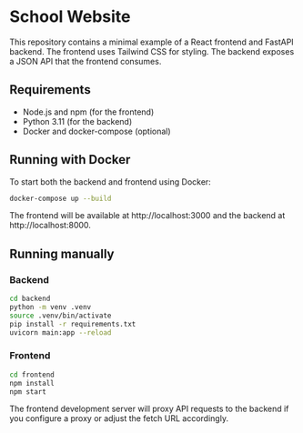 # School Website

This repository contains a minimal example of a React frontend and FastAPI backend.
The frontend uses Tailwind CSS for styling. The backend exposes a JSON API
that the frontend consumes.

## Requirements
- Node.js and npm (for the frontend)
- Python 3.11 (for the backend)
- Docker and docker-compose (optional)

## Running with Docker
To start both the backend and frontend using Docker:

```bash
docker-compose up --build
```

The frontend will be available at http://localhost:3000 and the backend at
http://localhost:8000.

## Running manually

### Backend
```bash
cd backend
python -m venv .venv
source .venv/bin/activate
pip install -r requirements.txt
uvicorn main:app --reload
```

### Frontend
```bash
cd frontend
npm install
npm start
```

The frontend development server will proxy API requests to the backend if you
configure a proxy or adjust the fetch URL accordingly.
